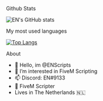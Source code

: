 
Github Stats


![EN's GitHub stats](https://github-readme-stats.vercel.app/api?username=ENScripts&show_icons=true&theme=dracula)


My most used languages


[![Top Langs](https://github-readme-stats.vercel.app/api/top-langs/?username=ENScripts&layout=compact)](https://github.com/ENScripts/github-readme-stats)

About 
- 👋 Hello, im @ENScripts
- 👀 I’m interested in FiveM Scripting
- 📫 Discord: EN#9133
- 👋 FiveM Scripter
- Lives in The Netherlands 🇳🇱



